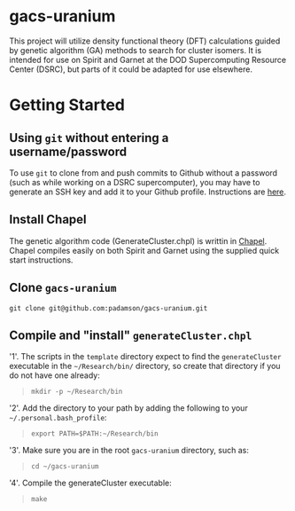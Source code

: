 gacs-uranium
============

This project will utilize density functional theory (DFT) calculations guided by genetic algorithm (GA) methods 
to search for cluster isomers.  It is intended for use on Spirit and Garnet at the DOD Supercomputing Resource Center (DSRC), but
parts of it could be adapted for use elsewhere.

Getting Started
===============

Using `git` without entering a username/password
------------------------------------------------

To use `git` to clone from and push commits to Github without a password (such as while working on a DSRC supercomputer), 
you may have to generate an SSH key and add it to your Github profile. Instructions are 
[here](https://help.github.com/articles/generating-ssh-keys/).

Install Chapel
--------------

The genetic algorithm code (GenerateCluster.chpl) is writtin in [Chapel](http://chapel.cray.com/). Chapel compiles easily
on both Spirit and Garnet using the supplied quick start instructions.

Clone `gacs-uranium`
--------------------

`git clone git@github.com:padamson/gacs-uranium.git`

Compile and "install" `generateCluster.chpl`
--------------------------------------------

'1'. The scripts in the `template` directory expect to find the `generateCluster` executable in the `~/Research/bin/` directory, so
create that directory if you do not have one already:

> `mkdir -p ~/Research/bin`

'2'. Add the directory to your path by adding the following to your `~/.personal.bash_profile`:

> `export PATH=$PATH:~/Research/bin`

'3'. Make sure you are in the root `gacs-uranium` directory, such as:

> `cd ~/gacs-uranium`

'4'. Compile the generateCluster executable:

> `make`
